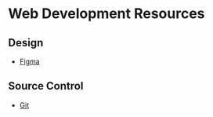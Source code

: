 # Web Development Resources

## Design
- [Figma](https://www.figma.com "Figma")

## Source Control
- [Git](https://git-scm.com/ "Git")